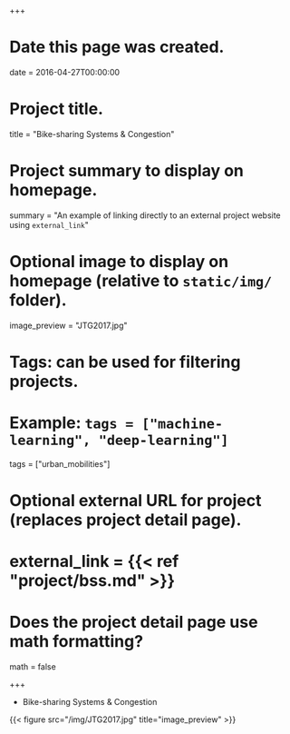 +++
# Date this page was created.
date = 2016-04-27T00:00:00

# Project title.
title = "Bike-sharing Systems & Congestion"

# Project summary to display on homepage.
summary = "An example of linking directly to an external project website using `external_link`"

# Optional image to display on homepage (relative to `static/img/` folder).
image_preview = "JTG2017.jpg"

# Tags: can be used for filtering projects.
# Example: `tags = ["machine-learning", "deep-learning"]`

tags = ["urban_mobilities"]

# Optional external URL for project (replaces project detail page).
# external_link = {{< ref "project/bss.md" >}}

# Does the project detail page use math formatting?
math = false

+++

- Bike-sharing Systems & Congestion

{{< figure src="/img/JTG2017.jpg" title="image_preview" >}}
